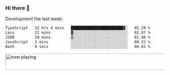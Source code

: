 ### Hi there 👋

Development the last week:
<!--START_SECTION:waka-->

```txt
TypeScript   12 hrs 4 mins   ███████████████████████▓░   95.29 %
Less         22 mins         ▓░░░░░░░░░░░░░░░░░░░░░░░░   02.97 %
JSON         10 mins         ▒░░░░░░░░░░░░░░░░░░░░░░░░   01.40 %
JavaScript   2 mins          ░░░░░░░░░░░░░░░░░░░░░░░░░   00.32 %
Bash         0 secs          ░░░░░░░░░░░░░░░░░░░░░░░░░   00.02 %
```

<!--END_SECTION:waka-->

<!--
**JASONPANGGO/jasonpanggo** is a ✨ _special_ ✨ repository because its `README.md` (this file) appears on your GitHub profile.

Here are some ideas to get you started:

- 🔭 I’m currently working on ...
- 🌱 I’m currently learning ...
- 👯 I’m looking to collaborate on ...
- 🤔 I’m looking for help with ...
- 💬 Ask me about ...
- 📫 How to reach me: ...
- 😄 Pronouns: ...
- ⚡ Fun fact: ...
-->

<a href="https://volt.fm/user/q8yd9e79csfr57rt" target="_blank"><img src="https://spotify-badge-egoist.vercel.app/api/now-playing" width="540" height="52" alt="now playing"></a>
